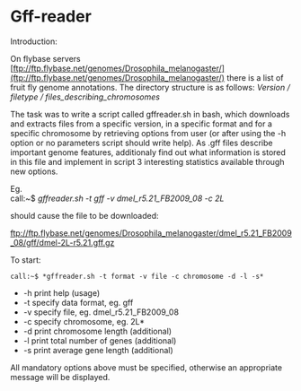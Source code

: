 # Gff-reader

Introduction:

On flybase servers [ftp://ftp.flybase.net/genomes/Drosophila_melanogaster/](ftp://ftp.flybase.net/genomes/Drosophila_melanogaster/)
there is a list of fruit fly genome annotations. The directory structure is as follows:
*Version / filetype / files_describing_chromosomes*

The task was to write a script called gffreader.sh in bash, which downloads and extracts files from a specific version, in a specific format and
for a specific chromosome by retrieving  options from user (or after using the -h option or no parameters script should write help). 
As .gff files describe important genome features, additionaly find out what information is stored in this file and implement in script 3 interesting statistics available through new options. 

Eg.<br />
call:~$ *gffreader.sh -t gff -v dmel_r5.21_FB2009_08 -c 2L*

should cause the file to be downloaded:

ftp://ftp.flybase.net/genomes/Drosophila_melanogaster/dmel_r5.21_FB2009_08/gff/dmel-2L-r5.21.gff.gz

To start:

```call:~$ *gffreader.sh -t format -v file -c chromosome -d -l -s*```

 - -h print help (usage)
 - -t specify data format, eg. gff
 - -v specify file, eg. dmel_r5.21_FB2009_08
 - -c specify chromosome, eg. 2L*
 - -d print  chromosome length (additional)
 - -l print total number of genes (additional)
 - -s print average gene length (additional)
 
All mandatory options above must be specified, otherwise an appropriate message will be displayed.

